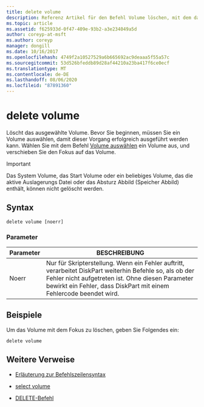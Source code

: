 ```yaml
---
title: delete volume
description: Referenz Artikel für den Befehl Volume löschen, mit dem das ausgewählte Volume gelöscht wird.
ms.topic: article
ms.assetid: f625933d-0f47-409e-93b2-a3e234049a5d
author: coreyp-at-msft
ms.author: coreyp
manager: dongill
ms.date: 10/16/2017
ms.openlocfilehash: 4749f2a10527529a6b665692ac9deaaa5f55a57c
ms.sourcegitcommit: 53d526bfeddb89d28af44210a23ba417f6ce0ecf
ms.translationtype: MT
ms.contentlocale: de-DE
ms.lasthandoff: 08/06/2020
ms.locfileid: "87891360"
---
```

# <a name="delete-volume"></a>delete volume

Löscht das ausgewählte Volume. Bevor Sie beginnen, müssen Sie ein Volume auswählen, damit dieser Vorgang erfolgreich ausgeführt werden kann. Wählen Sie mit dem Befehl [Volume auswählen](select-volume.md) ein Volume aus, und verschieben Sie den Fokus auf das Volume.

> [!IMPORTANT]
> Das System Volume, das Start Volume oder ein beliebiges Volume, das die aktive Auslagerungs Datei oder das Absturz Abbild (Speicher Abbild) enthält, können nicht gelöscht werden.

## <a name="syntax"></a>Syntax

```
delete volume [noerr]
```

### <a name="parameters"></a>Parameter

| Parameter | BESCHREIBUNG |
| --------- | ----------- |
| Noerr | Nur für Skripterstellung. Wenn ein Fehler auftritt, verarbeitet DiskPart weiterhin Befehle so, als ob der Fehler nicht aufgetreten ist. Ohne diesen Parameter bewirkt ein Fehler, dass DiskPart mit einem Fehlercode beendet wird. |

## <a name="examples"></a>Beispiele

Um das Volume mit dem Fokus zu löschen, geben Sie Folgendes ein:

```
delete volume
```

## <a name="additional-references"></a>Weitere Verweise

- [Erläuterung zur Befehlszeilensyntax](command-line-syntax-key.md)

- [select volume](select-volume.md)

- [DELETE-Befehl](delete.md)